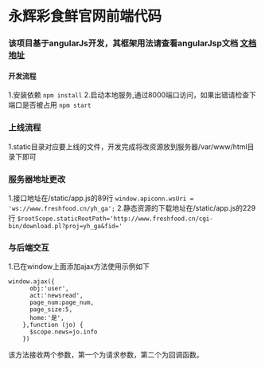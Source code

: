 # 永辉彩食鲜官网前端代码

### 该项目基于angularJs开发，其框架用法请查看angularJsp文档  [文档地址](https://www.runoob.com/angularjs/angularjs-reference.html)

#### 开发流程
1.安装依赖
  `npm install`
2.启动本地服务,通过8000端口访问，如果出错请检查下端口是否被占用
  `npm start`

### 上线流程
1.static目录对应要上线的文件，开发完成将改资源放到服务器/var/www/html目录下即可


### 服务器地址更改
1.接口地址在/static/app.js的89行
  `window.apiconn.wsUri = 'ws://www.freshfood.cn/yh_ga';`
2.静态资源的下载地址在/static/app.js的229行
  `$rootScope.staticRootPath='http://www.freshfood.cn/cgi-bin/download.pl?proj=yh_ga&fid='`

### 与后端交互
1.已在window上面添加ajax方法使用示例如下
```
window.ajax({
      obj:'user',
      act:'newsread',
      page_num:page_num,
      page_size:5,
      home:'是',
    },function (jo) {
      $scope.news=jo.info
    })
```
该方法接收两个参数，第一个为请求参数，第二个为回调函数。
